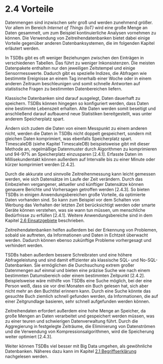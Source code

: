 # 2.4 Vorteile

Datenmengen sind inzwischen sehr groß und werden zunehmend größer. Vor allem im Bereich *Internet of Things (IoT)* wird eine große Menge an Daten gesammelt, um zum Beispiel kontinuierliche Analysen vornehmen zu können. Die Verwendung von Zeitreihendatenbanken bietet dabei einige Vorteile gegenüber anderen Datenbanksystemen, die im folgenden Kapitel <!-- in diesem Kapitel --> <!-- eigentlich "in diesem Abschnitt" --> erläutert werden.
 
In TSDBs gibt es oft weniger Beziehungen zwischen den Einträgen in verschiedenen Tabellen. Das führt zu weniger Inkonsistenzen. Die meisten Datenpakete enthalten nur den jeweiligen Zeitstempel und einige Sensormesswerte. Dadurch gibt es spezielle Indizes, die Abfragen wie bestimmte Ereignisse an einem Tag innerhalb einer Woche oder in einem anderen Zeitraum beschleunigen und somit schnelle Antworten auf statistische Fragen zu bestimmten Datenbereichen liefern.
 
Klassische Datenbanken sind darauf ausgelegt, Daten dauerhaft zu speichern. TSDBs können hingegen so konfiguriert werden, dass Daten eine bestimmte Lebenszeit erhalten. Alte Daten werden somit beseitigt und anschließend darauf aufbauend neue Statistiken bereitgestellt, was unter anderem Speicherplatz spart.
 
Ändern sich zudem die Daten von einem Messpunkt zu einem anderen nicht, werden die Daten in TSDBs nicht doppelt gespeichert, sondern mit gleichen Daten komprimiert, was ebenfalls Speicherplatz spart. TimescaleDB (siehe Kapitel TimescaleDB) beispielsweise gibt mit dieser Methode an, regelmäßige Datenmuster durch Algorithmen zu komprimieren und 94-97% an Speicherplatz einzusparen [2.4.1]. Erfasste Daten im Millisekundentakt können außerdem auf Intervalle bis zu einer Minute oder kürzer komprimiert werden [2.4.2].
 
Durch die akkurate und sinnvolle Zeitreihenmessung kann leicht gemessen werden, wie sich Datensätze im Laufe der Zeit verändern. Durch das Einbeziehen vergangener, aktueller und künftiger Datensätze können genauere Berichte und Vorhersagen getroffen werden [2.4.3].
So bieten TSDBs in einigen Anwendungsbereichen große Vorteile, da optimierte Daten vorhanden sind. So kann zum Beispiel vor dem Schalten von Werbung das Verhalten der letzten Zeit berücksichtigt werden oder smarte Geräte können verstehen, was sie wann tun müssen, um menschliche Bedürfnisse zu erfüllen [2.4.1]. Weitere Anwendungsbereiche sind in dem Kapitel [2.6 Einsatzgebiete](2.6%20Einsatzgebiete.md) beschrieben.

Zeitreihendatenbanken helfen außerdem bei der Erkennung von Problemen, sobald sie auftreten, da Informationen und Daten in Echtzeit überwacht werden. Dadurch können ebenso zukünftige Probleme vorhergesagt und verhindert werden.
 
TSDBs haben außerdem bessere Schreibraten und eine höhere Abfrageleistung und sind damit effizienter als klassische SQL- und No-SQL-Datenbanken. Sie ermöglichen die Durchsuchung extrem großer Datenmengen auf einmal und bieten eine präzise Suche wie nach einem bestimmten Datumsbereich oder einem bestimmten Zeitpunkt [2.4.2]. Beispielsweise wäre mithilfe von TSDBs eine Suche möglich, bei der eine Person weiß, dass sie vor drei Monaten ein Buch gelesen hat, sich aber nicht mehr an den Buchtitel erinnern kann. Durch eine Suche könnte das gesuchte Buch ziemlich schnell gefunden werden, da Informationen, die auf einer Zeitgrundlage basieren, sehr schnell aufgefunden werden können.
 
Zeitreihendaten erfordert außerdem eine hohe Menge an Speicher, da große Mengen an Daten verarbeitet und gespeichert werden müssen, was zu einer teuren und schwierigen Datenverwaltung führt. Durch die Aggregierung in festgelegte Zeiträume, die Eliminierung von Datenströmen und die Verwendung von Kompressionsalgorithmen, wird die Speicherung weiter optimiert [2.4.3].

Weiter können TSDBs viel besser mit Big Data umgehen, als gewöhnliche Datenbanken. Näheres dazu kann im Kapitel [2.1 Begriffserklärung](2.1%20Begriffsklärung.md) nachgelesen werden.
